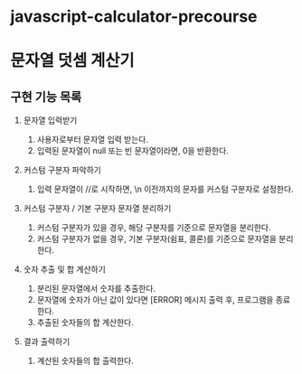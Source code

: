 # javascript-calculator-precourse

# 문자열 덧셈 계산기

## 구현 기능 목록

1. 문자열 입력받기
   1. 사용자로부터 문자열 입력 받는다.
   2. 입력된 문자열이 null 또는 빈 문자열이라면, 0을 반환한다.

2. 커스텀 구분자 파악하기
   1. 입력 문자열이 //로 시작하면, \n 이전까지의 문자를 커스텀 구분자로 설정한다.

3. 커스텀 구분자 / 기본 구분자 문자열 분리하기
   1. 커스텀 구분자가 있을 경우, 해당 구분자를 기준으로 문자열을 분리한다.
   2. 커스텀 구분자가 없을 경우, 기본 구분자(쉼표, 콜론)를 기준으로 문자열을 분리한다.

4. 숫자 추출 및 합 계산하기
   1. 분리된 문자열에서 숫자를 추출한다.
   2. 문자열에 숫자가 아닌 값이 있다면 [ERROR] 메시지 출력 후, 프로그램을 종료한다.
   3. 추출된 숫자들의 합 계산한다.

5. 결과 출력하기
   1. 계산된 숫자들의 합 출력한다.